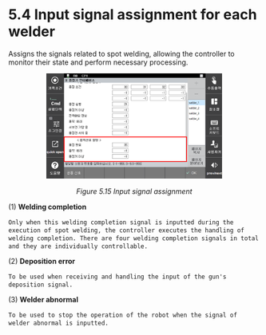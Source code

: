 # 5.4 Input signal assignment for each welder

Assigns the signals related to spot welding, allowing the controller to monitor their state and perform necessary processing.


<p align=center>
<img src="../_assets/image_15.png" width="70%"></img>
<em><p align="center">Figure 5.15 Input signal assignment</p></em>
</p>

(1)  **Welding completion**

    Only when this welding completion signal is inputted during the execution of spot welding, the controller executes the handling of welding completion. There are four welding completion signals in total and they are individually controllable. 
(2)  **Deposition error**

    To be used when receiving and handling the input of the gun's deposition signal.
(3)  **Welder abnormal**

    To be used to stop the operation of the robot when the signal of welder abnormal is inputted.
